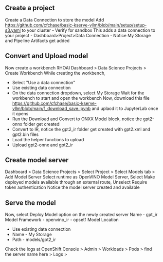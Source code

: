 ## Create a project

Create a Data Connection to store the model
Add https://github.com/cfchase/basic-kserve-vllm/blob/main/setup/setup-s3.yaml to your cluster - Verify for sandbox
This adds a data connection to your project - Dashboard>Project>Data Connection - Notice My Storage and Pipeline Artifacts get added 

## Convert and Upload model

Now create a workbench RHOAI Dashboard > Data Science Projects > Create Workbench
While creating the workbench,
  - Select "Use a data connection"
  - Use existing data connection
  - On the data connection dropdown, select My Storage
Wait for the workbench to start and open the workbench
Now, download this file https://github.com/cfchase/basic-kserve-vllm/blob/main/1_download_save.ipynb and uplaod it to JupyterLab once it opens
  - Run the Download and Convert to ONXX Model block, notice the gpt2-onnx folder get created
  - Convert to IR, notice the gpt2_ir folder get created with gpt2.xml and gpt2.bin files
  - Load the helper functions to upload
  - Upload gpt2-onnx and gpt2_ir

## Create model server
Dashboard > Data Science Projects > Select Project > Select Models tab > Add Model Server
Select runtime as OpenVINO Model Server, Select Make deployed models available through an external route, Unselect Require token authentication
Notice the model server created and available

## Serve the model
Now, select Deploy Model option on the newly created server
Name - gpt_ir
Model Framework - openvino_ir - opset1
Model Location
  - Use existing data connection
  - Name - My Storage
  - Path - models/gpt2_ir


Check the logs at OpenShift Console > Admin > Workloads > Pods > find the server name here > Logs > 
